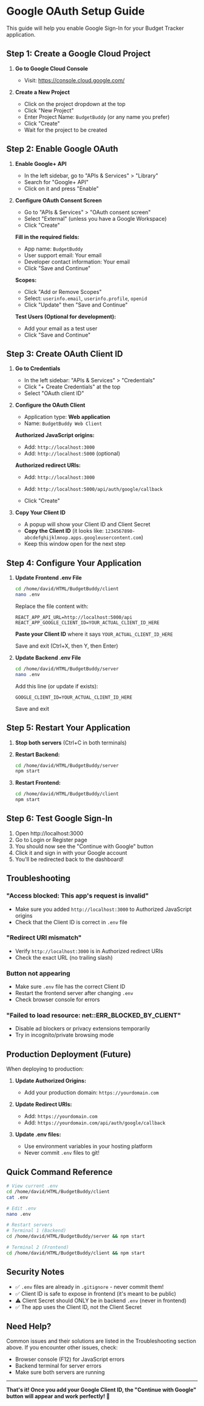# Google OAuth Setup Guide

This guide will help you enable Google Sign-In for your Budget Tracker application.

## Step 1: Create a Google Cloud Project

1. **Go to Google Cloud Console**
   - Visit: https://console.cloud.google.com/

2. **Create a New Project**
   - Click on the project dropdown at the top
   - Click "New Project"
   - Enter Project Name: `BudgetBuddy` (or any name you prefer)
   - Click "Create"
   - Wait for the project to be created

## Step 2: Enable Google OAuth

1. **Enable Google+ API**
   - In the left sidebar, go to "APIs & Services" > "Library"
   - Search for "Google+ API"
   - Click on it and press "Enable"

2. **Configure OAuth Consent Screen**
   - Go to "APIs & Services" > "OAuth consent screen"
   - Select "External" (unless you have a Google Workspace)
   - Click "Create"
   
   **Fill in the required fields:**
   - App name: `BudgetBuddy`
   - User support email: Your email
   - Developer contact information: Your email
   - Click "Save and Continue"
   
   **Scopes:**
   - Click "Add or Remove Scopes"
   - Select: `userinfo.email`, `userinfo.profile`, `openid`
   - Click "Update" then "Save and Continue"
   
   **Test Users (Optional for development):**
   - Add your email as a test user
   - Click "Save and Continue"

## Step 3: Create OAuth Client ID

1. **Go to Credentials**
   - In the left sidebar: "APIs & Services" > "Credentials"
   - Click "+ Create Credentials" at the top
   - Select "OAuth client ID"

2. **Configure the OAuth Client**
   - Application type: **Web application**
   - Name: `BudgetBuddy Web Client`
   
   **Authorized JavaScript origins:**
   - Add: `http://localhost:3000`
   - Add: `http://localhost:5000` (optional)
   
   **Authorized redirect URIs:**
   - Add: `http://localhost:3000`
   - Add: `http://localhost:5000/api/auth/google/callback`
   
   - Click "Create"

3. **Copy Your Client ID**
   - A popup will show your Client ID and Client Secret
   - **Copy the Client ID** (it looks like: `1234567890-abcdefghijklmnop.apps.googleusercontent.com`)
   - Keep this window open for the next step

## Step 4: Configure Your Application

1. **Update Frontend .env File**
   ```bash
   cd /home/david/HTML/BudgetBuddy/client
   nano .env
   ```
   
   Replace the file content with:
   ```
   REACT_APP_API_URL=http://localhost:5000/api
   REACT_APP_GOOGLE_CLIENT_ID=YOUR_ACTUAL_CLIENT_ID_HERE
   ```
   
   **Paste your Client ID** where it says `YOUR_ACTUAL_CLIENT_ID_HERE`
   
   Save and exit (Ctrl+X, then Y, then Enter)

2. **Update Backend .env File**
   ```bash
   cd /home/david/HTML/BudgetBuddy/server
   nano .env
   ```
   
   Add this line (or update if exists):
   ```
   GOOGLE_CLIENT_ID=YOUR_ACTUAL_CLIENT_ID_HERE
   ```
   
   Save and exit

## Step 5: Restart Your Application

1. **Stop both servers** (Ctrl+C in both terminals)

2. **Restart Backend:**
   ```bash
   cd /home/david/HTML/BudgetBuddy/server
   npm start
   ```

3. **Restart Frontend:**
   ```bash
   cd /home/david/HTML/BudgetBuddy/client
   npm start
   ```

## Step 6: Test Google Sign-In

1. Open http://localhost:3000
2. Go to Login or Register page
3. You should now see the "Continue with Google" button
4. Click it and sign in with your Google account
5. You'll be redirected back to the dashboard!

## Troubleshooting

### "Access blocked: This app's request is invalid"
- Make sure you added `http://localhost:3000` to Authorized JavaScript origins
- Check that the Client ID is correct in `.env` file

### "Redirect URI mismatch"
- Verify `http://localhost:3000` is in Authorized redirect URIs
- Check the exact URL (no trailing slash)

### Button not appearing
- Make sure `.env` file has the correct Client ID
- Restart the frontend server after changing `.env`
- Check browser console for errors

### "Failed to load resource: net::ERR_BLOCKED_BY_CLIENT"
- Disable ad blockers or privacy extensions temporarily
- Try in incognito/private browsing mode

## Production Deployment (Future)

When deploying to production:

1. **Update Authorized Origins:**
   - Add your production domain: `https://yourdomain.com`

2. **Update Redirect URIs:**
   - Add: `https://yourdomain.com`
   - Add: `https://yourdomain.com/api/auth/google/callback`

3. **Update .env files:**
   - Use environment variables in your hosting platform
   - Never commit `.env` files to git!

## Quick Command Reference

```bash
# View current .env
cd /home/david/HTML/BudgetBuddy/client
cat .env

# Edit .env
nano .env

# Restart servers
# Terminal 1 (Backend)
cd /home/david/HTML/BudgetBuddy/server && npm start

# Terminal 2 (Frontend)  
cd /home/david/HTML/BudgetBuddy/client && npm start
```

## Security Notes

- ✅ `.env` files are already in `.gitignore` - never commit them!
- ✅ Client ID is safe to expose in frontend (it's meant to be public)
- ⚠️ Client Secret should ONLY be in backend `.env` (never in frontend)
- ✅ The app uses the Client ID, not the Client Secret

## Need Help?

Common issues and their solutions are listed in the Troubleshooting section above. If you encounter other issues, check:
- Browser console (F12) for JavaScript errors
- Backend terminal for server errors
- Make sure both servers are running

---

**That's it! Once you add your Google Client ID, the "Continue with Google" button will appear and work perfectly! 🎉**
